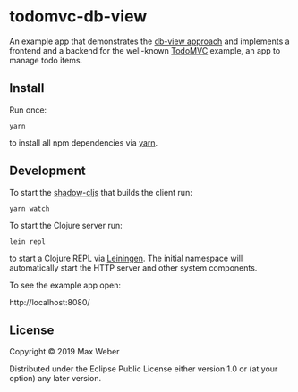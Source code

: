 # todomvc-db-view

An example app that demonstrates the [db-view
approach](https://maxweber.github.io/blog/2019-07-25-introducing-db-view-part-1)
and implements a frontend and a backend for the well-known
[TodoMVC](http://todomvc.com/) example, an app to manage todo items.

## Install

Run once:

``` shell
yarn
```

to install all npm dependencies via [yarn](https://yarnpkg.com/).

## Development

To start the [shadow-cljs](http://shadow-cljs.org/) that builds the
client run:

``` shell
yarn watch
```

To start the Clojure server run:

``` shell
lein repl
```

to start a Clojure REPL via [Leiningen](https://leiningen.org/). The
initial namespace will automatically start the HTTP server and other
system components.

To see the example app open:

http://localhost:8080/

## License

Copyright © 2019 Max Weber

Distributed under the Eclipse Public License either version 1.0 or (at
your option) any later version.
